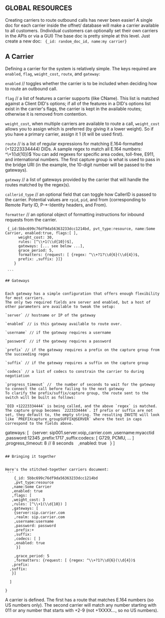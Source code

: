 ## GLOBAL RESOURCES



Creating carriers to route outbound calls has never been easier! A single doc for each carrier inside the offnet/ database will make a carrier available to all customers. (Individual customers can optionally set their own carriers in the APIs or via a GUI)
The base doc is pretty simple at this level. Just create a new doc:
 
`{_id: random_doc_id, name:my carrier}`
 
## A Carrier


Defining a carrier for the system is relatively simple. The keys required are `enabled`, `flag`, `weight_cost`, `route`, and `gateway`:

`enabled` // toggles whether the carrier is to be included when deciding how to route an outbound call.

`flag` //  a list of features a carrier supports (like CName). This list is matched against a Client DID's options; if all of the features in a DID's options list exist in the carrier's flags, the carrier is kept in the available routes; otherwise it is removed from contention.

`weight_cost`, when multiple carriers are available to route a call, `weight_cost` allows you to assign which is preferred (by giving it a lower weight). So if you have a primary carrier, assign it 1 (it will be used first).

`route` // is a list of regular expressions for matching E.164-formatted (+12223334444) DIDs. A sample regex to match all E.164 numbers:
^\\+1(\\d{10})$
You can add regexes for specific area codes, toll-free, E911, and international numbers. The first capture group is what is used to pass in the bridge URI (in the example, the 10-digit number will be passed to the gateways).

`gateway` //  a list of gateways provided by the carrier that will handle the routes matched by the regex(s).

`callerid_type` // an optional field that can toggle how CallerID is passed to the carrier. Potential values are `rpid`, `pid`, and from (corresponding to Remote Party ID, P-*-Identity headers, and From).

`formatter` // an optional object of formatting instructions for inbound requests from the carrier.
```
 {_id:5bbc699c76df9da56363233dcc1214bd, pvt_type:resource, name:Some Carrier, enabled:true, flags:[ ],
      weight_cost: 30,
      rules: [^\\+1(\\d{10})$],
      gateways: [... see below ...],
      grace_period: 5,
      formatters: {request: [ {regex: ^\\+?1?\\d{6}(\\d{4})$,
      prefix: ,suffix: }]}
    }

 ```

## Gateways


Each gateway has a simple configuration that offers enough flexibility for most carriers.
The only two required fields are server and enabled, but a host of other parameters are available to tweak the setup:

`server` // hostname or IP of the gateway

`enabled` // is this gateway available to route over.

`username` // if the gateway requires a username

`password` // if the gateway requires a password

`prefix` // if the gateway requires a prefix on the capture group from the succeeding regex

`suffix` // if the gateway requires a suffix on the capture group

`codecs` // a list of codecs to constrain the carrier to during negotiation

`progress_timeout` //  the number of seconds to wait for the gateway to connect the call before failing to the next gateway
To clarify the prefix/suffix/capture group, the route sent to the switch will be built as follows:

`DID +12223334444` is being called, and the above `regex` is matched. The capture group becomes `2223334444`. If prefix or suffix are not set, they default to, the empty string. The resulting INVITE will look like `PREFIXcapture_groupSUFFIX@SERVER` where the text in caps correspond to the fields above.

```
gateways: [
  {server: sip001.server.voip_carrier.com
   ,username:myacctid
   ,password:12345
   ,prefix:1717
   ,suffix:codecs: [ G729, PCMU, ... ]
   ,progress_timeout: 8 // 8 seconds
   ,enabled: true
  }
]
```

## Bringing it together


Here's the stitched-together carriers document:
 ```
    {_id: 5bbc699c76df9da56363233dcc1214bd   
    ,pvt_type:resource
   ,name:Some Carrier
   ,enabled: true
   ,flags: [
   ,weight_cost: 3
   ,rules: [^\\+1(\\d{10}) ]
   ,gateways: [  
    {server:sip.carrier.com
    ,realm: sip.carrier.com
    ,username:username
    ,password: password
    ,prefix:+
    ,suffix:
    ,codecs: [ ]
    ,enabled: true
     }]

    ,grace_period: 5
    ,formatters: {request: [ {regex: ^\\+?1?\\d{6}(\\d{4})$
   ,prefix:
  ,suffix:
   }]

  ]

}
```

A carrier is defined. The first has a route that matches E.164 numbers (so US numbers only). The second carrier will match any number starting with 011 or any number that starts with +2-9 (not +1XXXX..., so no US numbers).
 
 
